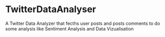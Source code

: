 # TwitterDataAnalyser
A Twitter Data Analyzer that fecths user posts and posts comments to do some analysis like Sentiment Analysis and Data Vizualisation
